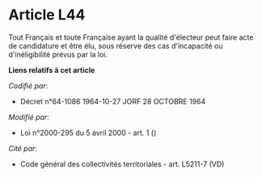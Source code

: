 # Article L44

Tout Français et toute Française ayant la qualité d'électeur peut faire acte de candidature et être élu, sous réserve des cas
d'incapacité ou d'inéligibilité prévus par la loi.

**Liens relatifs à cet article**

_Codifié par_:

  - Décret n°64-1086 1964-10-27 JORF 28 OCTOBRE 1964

_Modifié par_:

  - Loi n°2000-295 du 5 avril 2000 - art. 1 ()

_Cité par_:

  - Code général des collectivités territoriales - art. L5211-7 (VD)
